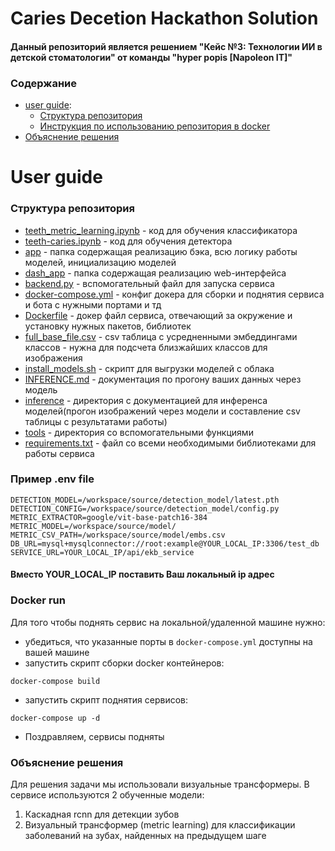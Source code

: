 # Caries Decetion Hackathon Solution
#### Данный репозиторий является решением "Кейс №3: Технологии ИИ в детской стоматологии" от команды "hyper popis [Napoleon IT]"

### Содержание
- [user guide](#user-guide):
    * [Структура репозитория](#структура-репозитория)
    * [Инструкция по использованию репозитория в docker](#docker-run)
- [Объяснение решения](#объяснение-решения)


# User guide
### Структура репозитория
- [teeth_metric_learning.ipynb](teeth_metric_learning.ipynb) - код для обучения классификатора
- [teeth-caries.ipynb](teeth-caries.ipynb) - код для обучения детектора
- [app](./app/) - папка содержащая реализацию бэка, всю логику работы моделей, инициализацию моделей
- [dash_app](./dash_app/) - папка содержащая реализацию web-интерфейса
- [backend.py](backend.py) - вспомогательный файл для запуска сервиса
- [docker-compose.yml](docker-compose.yml) - конфиг докера для сборки и поднятия сервиса и бота с нужными портами и тд
- [Dockerfile](Dockerfile) - докер файл сервиса, отвечающий за окружение и установку нужных пакетов, библиотек
- [full_base_file.csv](full_base_file.csv) - csv таблица с усредненными эмбеддингами классов - нужна для подсчета близжайших классов для изображения
- [install_models.sh](install_models.sh) - скрипт для выгрузки моделей с облака
- [INFERENCE.md](INFERENCE.md) - документация по прогону ваших данных через модель
- [inference](inference) - директория с документацией для инференса моделей(прогон изображений через модели и составление csv таблицы с результатами работы)
- [tools](tools) - директория со вспомогательными функциями
- [requirements.txt](requirements.txt) - файл со всеми необходимыми библиотеками для работы сервиса
### Пример .env file

```
DETECTION_MODEL=/workspace/source/detection_model/latest.pth
DETECTION_CONFIG=/workspace/source/detection_model/config.py
METRIC_EXTRACTOR=google/vit-base-patch16-384
METRIC_MODEL=/workspace/source/model/
METRIC_CSV_PATH=/workspace/source/model/embs.csv
DB_URL=mysql+mysqlconnector://root:example@YOUR_LOCAL_IP:3306/test_db
SERVICE_URL=YOUR_LOCAL_IP/api/ekb_service
```
#### Вместо YOUR_LOCAL_IP поставить Ваш локальный ip адрес

### Docker run
Для того чтобы поднять сервис на локальной/удаленной машине нужно:
- убедиться, что указанные порты в ```docker-compose.yml``` доступны на вашей машине
- запустить скрипт сборки docker контейнеров:
```
docker-compose build
```
- запустить скрипт поднятия сервисов:
```
docker-compose up -d
```
- Поздравляем, сервисы подняты
### Объяснение решения 
Для решения задачи мы использовали визуальные трансформеры. В сервисе используются 2 обученные модели:
1. Каскадная rcnn для детекции зубов
2. Визуальный трансформер (metric learning) для классификации заболеваний на зубах, найденных на предыдущем шаге

